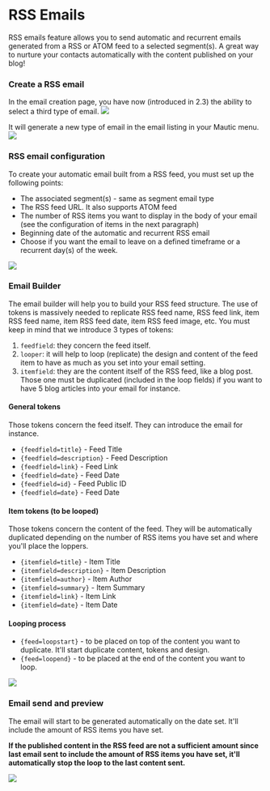 # RSS Emails

RSS emails feature allows you to send automatic and recurrent emails generated from a RSS or ATOM feed to a selected segment(s). A great way to nurture your contacts automatically with the content published on your blog!

### Create a RSS email

In the email creation page, you have now (introduced in 2.3) the ability to select a third type of email.
![](/emails/media/rss-email-type.png)

It will generate a new type of email in the email listing in your Mautic menu.
![](/emails/media/rss-email-new.png)

### RSS email configuration

To create your automatic email built from a RSS feed, you must set up the following points:

* The associated segment(s) - same as segment email type
* The RSS feed URL. It also supports ATOM feed
* The number of RSS items you want to display in the body of your email (see the configuration of items in the next paragraph)
* Beginning date of the automatic and recurrent RSS email
* Choose if you want the email to leave on a defined timeframe or a recurrent day(s) of the week.

![](/emails/media/rss-email-setting.png)

### Email Builder

The email builder will help you to build your RSS feed structure. The use of tokens is massively needed to replicate RSS feed name, RSS feed link, item RSS feed name, item RSS feed date, item RSS feed image, etc.
You must keep in mind that we introduce 3 types of tokens:
1. `feedfield`: they concern the feed itself.
2. `looper`: it will help to loop (replicate) the design and content of the feed item to have as much as you set into your email setting.
3. `itemfield`: they are the content itself of the RSS feed, like a blog post. Those one must be duplicated (included in the loop fields) if you want to have 5 blog articles into your email for instance.

#### General tokens
Those tokens concern the feed itself. They can introduce the email for instance.
* `{feedfield=title}` - Feed Title
* `{feedfield=description}` - Feed Description
* `{feedfield=link}` - Feed Link
* `{feedfield=date}` - Feed Date
* `{feedfield=id}` - Feed Public ID
* `{feedfield=date}` - Feed Date

#### Item tokens (to be looped)
Those tokens concern the content of the feed. They will be automatically duplicated depending on the number of RSS items you have set and where you'll place the loppers.
* `{itemfield=title}` - Item Title
* `{itemfield=description}` - Item Description
* `{itemfield=author}` - Item Author
* `{itemfield=summary}` - Item Summary
* `{itemfield=link}` - Item Link
* `{itemfield=date}` - Item Date

#### Looping process
* `{feed=loopstart}` - to be placed on top of the content you want to duplicate. It'll start duplicate content, tokens and design.
* `{feed=loopend}` - to be placed at the end of the content you want to loop.

![](/emails/media/rss-email-builder-tokens.png)

### Email send and preview
The email will start to be generated automatically on the date set.
It'll include the amount of RSS items you have set.

**If the published content in the RSS feed are not a sufficient amount since last email sent to include the amount of RSS items you have set, it'll automatically stop the loop to the last content sent.**

![](/emails/media/rss-email-preview.png)
